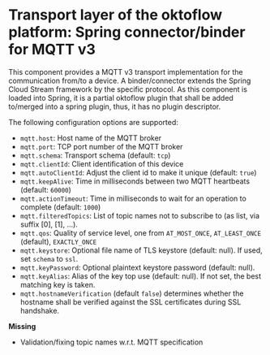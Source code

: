 # Transport layer of the oktoflow platform: Spring connector/binder for MQTT v3

This component provides a MQTT v3 transport implementation for the communication from/to a device. A binder/connector 
extends the Spring Cloud Stream framework by the specific protocol. As this component is loaded into Spring, it is a partial oktoflow plugin that shall be added to/merged into a spring plugin, thus, it has no plugin descriptor.

The following configuration options are supported:
 * `mqtt.host`: Host name of the MQTT broker
 * `mqtt.port`: TCP port number of the MQTT broker
 * `mqtt.schema`: Transport schema (default: `tcp`)
 * `mqtt.clientId`: Client identification of this device
 * `mqtt.autoClientId`: Adjust the client id to make it unique (default: `true`)
 * `mqtt.keepAlive`: Time in milliseconds between two MQTT heartbeats (default: `60000`)
 * `mqtt.actionTimeout`: Time in milliseconds to wait for an operation to complete (default: `1000`)
 * `mqtt.filteredTopics`: List of topic names not to subscribe to  (as list, via suffix [0], [1], ...).
 * `mqtt.qos`: Quality of service level, one from `AT_MOST_ONCE`, `AT_LEAST_ONCE` (default), `EXACTLY_ONCE`
 * `mqtt.keystore`: Optional file name of TLS keystore (default: null). If used, set `schema` to `ssl`.
 * `mqtt.keyPassword`: Optional plaintext keystore password (default: null).
 * `mqtt.keyAlias`: Alias of the key top use (default: null). If not set, the best matching key is taken.
  * `mqtt.hostnameVerification` (default `false`) determines whether the hostname shall be verified against the SSL certificates during SSL handshake.

**Missing**
- Validation/fixing topic names w.r.t. MQTT specification
